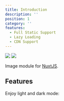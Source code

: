 ```yaml
---
title: Introduction
description: ''
position: 1
category: ''
features:
  - Full Static Support
  - Lazy Loading
  - CDN Support
---
```


<img src="/preview.png" class="light-img" />
<img src="/preview-dark.png" class="dark-img" />

Image module for [NuxtJS](https://nuxtjs.org).

## Features

<list :items="features"></list>

<p class="flex items-center">Enjoy light and dark mode:&nbsp;<app-color-switcher class="p-2"></app-color-switcher></p>

